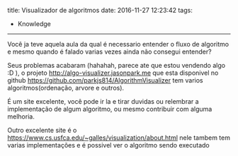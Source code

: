 title: Visualizador de algoritmos
date: 2016-11-27 12:23:42
tags:
 - Knowledge
---
Você ja teve aquela aula da qual é necessario entender o fluxo de algoritmo e mesmo quando é falado varias vezes ainda não consegui entender?
<!--more-->
Seus problemas acabaram (hahahah, parece ate que estou vendendo algo :D ), o projeto http://algo-visualizer.jasonpark.me  que esta disponivel no github https://github.com/parkjs814/AlgorithmVisualizer tem varios algoritmos(ordenação, arvore e outros).

É um site excelente, você pode ir la e tirar duvidas ou relembrar a implementação de algum algoritmo, ou mesmo contribuir com alguma melhoria.

Outro excelente site é o https://www.cs.usfca.edu/~galles/visualization/about.html nele tambem tem varias implementações e é possivel ver o algoritmo sendo executado
